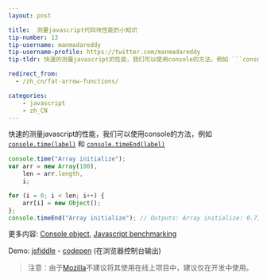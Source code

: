 ```yaml
---
layout: post

title:  测量javascript代码块性能的小知识
tip-number: 13
tip-username: manmadareddy
tip-username-profile: https://twitter.com/manmadareddy
tip-tldr: 快速的测量javascript的性能，我们可以使用console的方法，例如 ```console.time(label)```和 ```console.timeEnd(label)```

redirect_from:
  - /zh_cn/fat-arrow-functions/

categories:
    - javascript
    - zh_CN
---
```


快速的测量javascript的性能，我们可以使用console的方法，例如
[```console.time(label)```](https://developer.chrome.com/devtools/docs/console-api#consoletimelabel) 和 [```console.timeEnd(label)```](https://developer.chrome.com/devtools/docs/console-api#consoletimeendlabel)


```javascript
console.time("Array initialize");
var arr = new Array(100),
    len = arr.length,
    i;

for (i = 0; i < len; i++) {
    arr[i] = new Object();
};
console.timeEnd("Array initialize"); // Outputs: Array initialize: 0.711ms
```


更多内容:
[Console object](https://github.com/DeveloperToolsWG/console-object),
[Javascript benchmarking](https://mathiasbynens.be/notes/javascript-benchmarking)

Demo: [jsfiddle](https://jsfiddle.net/meottb62/) - [codepen](http://codepen.io/anon/pen/JGJPoa) (在浏览器控制台输出)

> 注意：由于[Mozilla](https://developer.mozilla.org/zh-CN/docs/Web/API/Console/time)不建议将其使用在线上项目中，建议仅在开发中使用。